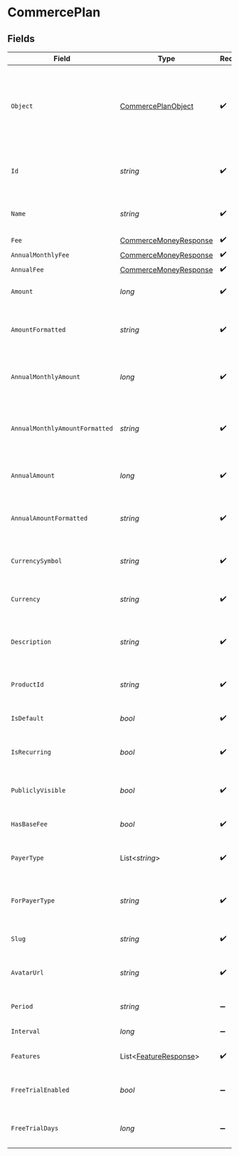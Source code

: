 # CommercePlan


## Fields

| Field                                                                                 | Type                                                                                  | Required                                                                              | Description                                                                           |
| ------------------------------------------------------------------------------------- | ------------------------------------------------------------------------------------- | ------------------------------------------------------------------------------------- | ------------------------------------------------------------------------------------- |
| `Object`                                                                              | [CommercePlanObject](../../Models/Components/CommercePlanObject.md)                   | :heavy_check_mark:                                                                    | String representing the object's type. Objects of the same type share the same value. |
| `Id`                                                                                  | *string*                                                                              | :heavy_check_mark:                                                                    | Unique identifier for the commerce plan.                                              |
| `Name`                                                                                | *string*                                                                              | :heavy_check_mark:                                                                    | The name of the commerce plan.                                                        |
| `Fee`                                                                                 | [CommerceMoneyResponse](../../Models/Components/CommerceMoneyResponse.md)             | :heavy_check_mark:                                                                    | N/A                                                                                   |
| `AnnualMonthlyFee`                                                                    | [CommerceMoneyResponse](../../Models/Components/CommerceMoneyResponse.md)             | :heavy_check_mark:                                                                    | N/A                                                                                   |
| `AnnualFee`                                                                           | [CommerceMoneyResponse](../../Models/Components/CommerceMoneyResponse.md)             | :heavy_check_mark:                                                                    | N/A                                                                                   |
| `Amount`                                                                              | *long*                                                                                | :heavy_check_mark:                                                                    | The amount in cents for the plan.                                                     |
| `AmountFormatted`                                                                     | *string*                                                                              | :heavy_check_mark:                                                                    | The formatted amount as a string (e.g., "$49.99").                                    |
| `AnnualMonthlyAmount`                                                                 | *long*                                                                                | :heavy_check_mark:                                                                    | The monthly amount in cents when billed annually.                                     |
| `AnnualMonthlyAmountFormatted`                                                        | *string*                                                                              | :heavy_check_mark:                                                                    | The formatted annual monthly amount as a string.                                      |
| `AnnualAmount`                                                                        | *long*                                                                                | :heavy_check_mark:                                                                    | The total annual amount in cents.                                                     |
| `AnnualAmountFormatted`                                                               | *string*                                                                              | :heavy_check_mark:                                                                    | The formatted annual amount as a string.                                              |
| `CurrencySymbol`                                                                      | *string*                                                                              | :heavy_check_mark:                                                                    | The currency symbol (e.g., "$").                                                      |
| `Currency`                                                                            | *string*                                                                              | :heavy_check_mark:                                                                    | The currency code (e.g., "USD").                                                      |
| `Description`                                                                         | *string*                                                                              | :heavy_check_mark:                                                                    | The description of the commerce plan.                                                 |
| `ProductId`                                                                           | *string*                                                                              | :heavy_check_mark:                                                                    | The ID of the product this plan belongs to.                                           |
| `IsDefault`                                                                           | *bool*                                                                                | :heavy_check_mark:                                                                    | Whether this is the default plan.                                                     |
| `IsRecurring`                                                                         | *bool*                                                                                | :heavy_check_mark:                                                                    | Whether this is a recurring plan.                                                     |
| `PubliclyVisible`                                                                     | *bool*                                                                                | :heavy_check_mark:                                                                    | Whether this plan is publicly visible.                                                |
| `HasBaseFee`                                                                          | *bool*                                                                                | :heavy_check_mark:                                                                    | Whether this plan has a base fee.                                                     |
| `PayerType`                                                                           | List<*string*>                                                                        | :heavy_check_mark:                                                                    | The types of payers that can use this plan.                                           |
| `ForPayerType`                                                                        | *string*                                                                              | :heavy_check_mark:                                                                    | The payer type this plan is designed for.                                             |
| `Slug`                                                                                | *string*                                                                              | :heavy_check_mark:                                                                    | The URL-friendly slug for the plan.                                                   |
| `AvatarUrl`                                                                           | *string*                                                                              | :heavy_check_mark:                                                                    | The URL of the plan's avatar image.                                                   |
| `Period`                                                                              | *string*                                                                              | :heavy_minus_sign:                                                                    | The billing period for the plan.                                                      |
| `Interval`                                                                            | *long*                                                                                | :heavy_minus_sign:                                                                    | The billing interval.                                                                 |
| `Features`                                                                            | List<[FeatureResponse](../../Models/Components/FeatureResponse.md)>                   | :heavy_check_mark:                                                                    | The features included in this plan.                                                   |
| `FreeTrialEnabled`                                                                    | *bool*                                                                                | :heavy_minus_sign:                                                                    | Whether free trial is enabled for this plan.                                          |
| `FreeTrialDays`                                                                       | *long*                                                                                | :heavy_minus_sign:                                                                    | Number of free trial days for this plan.                                              |